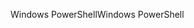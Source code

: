 <span data-ttu-id="dad42-101">Windows PowerShell</span><span class="sxs-lookup"><span data-stu-id="dad42-101">Windows PowerShell</span></span>